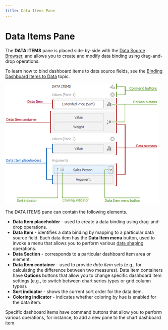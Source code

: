 ```yaml
---
title: Data Items Pane
---
```

# Data Items Pane
The **DATA ITEMS** pane is placed side-by-side with the [Data Source Browser](../../../../dashboard-for-desktop/articles/dashboard-designer/ui-elements/data-source-browser.md), and allows you to create and modify data binding using drag-and-drop operations.

To learn how to bind dashboard items to data source fields, see the [Binding Dashboard Items to Data](../../../../dashboard-for-desktop/articles/dashboard-designer/binding-dashboard-items-to-data/binding-dashboard-items-to-data.md) topic.

![UIElements_DataItemsArea_Area](../../../images/Img20852.png)

The DATA ITEMS pane can contain the following elements.
* **Data Item placeholder** - used to create a data binding using drag-and-drop operations.
* **Data Item** - identifies a data binding by mapping to a particular data source field. Each data item has the **Data Item menu** button, used to invoke a menu that allows you to perform various [data shaping](../../../../dashboard-for-desktop/articles/dashboard-designer/data-shaping.md) operations.
* **Data Section** - corresponds to a particular dashboard item area or element.
* **Data Item container** - used to provide _data item_ sets (e.g., for calculating the difference between two measures). Data item containers have **Options** buttons that allow you to change specific dashboard item settings (e.g., to switch between chart series types or grid column types).
* **Sort indicator** - shows the current sort order for the data item.
* **Coloring indicator** - indicates whether coloring by hue is enabled for the data item.

Specific dashboard items have command buttons that allow you to perform various operations, for instance, to add a new pane to the chart dashboard item.
